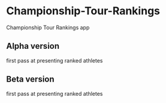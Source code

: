 # Championship-Tour-Rankings
Championship Tour Rankings app

## Alpha version
first pass at presenting ranked athletes

## Beta version
first pass at presenting ranked athletes
